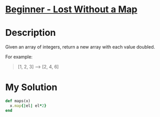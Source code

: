 # [Beginner - Lost Without a Map](https://www.codewars.com/kata/57f781872e3d8ca2a000007e)

# Description
Given an array of integers, return a new array with each value doubled.

For example:

>[1, 2, 3] --> [2, 4, 6]

# My Solution
```ruby
def maps(x)
  x.map{|el| el*2}
end
```
        